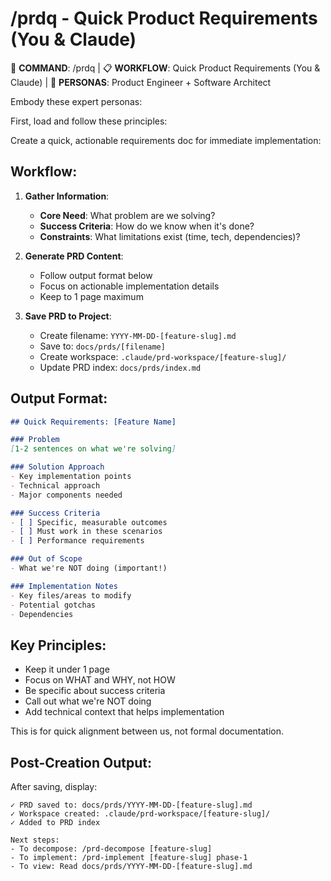 # /prdq - Quick Product Requirements (You & Claude)

🎯 **COMMAND**: /prdq | 📋 **WORKFLOW**: Quick Product Requirements (You & Claude) | 👤 **PERSONAS**: Product Engineer + Software Architect

Embody these expert personas:
<!-- INCLUDE: system/personas.md#PRODUCT_ENGINEER -->
<!-- INCLUDE: system/personas.md#SOFTWARE_ARCHITECT -->

First, load and follow these principles:
<!-- INCLUDE: system/principles.md#CORE_PRINCIPLES -->

Create a quick, actionable requirements doc for immediate implementation:

## Workflow:

1. **Gather Information**:
   - **Core Need**: What problem are we solving?
   - **Success Criteria**: How do we know when it's done?
   - **Constraints**: What limitations exist (time, tech, dependencies)?

2. **Generate PRD Content**:
   - Follow output format below
   - Focus on actionable implementation details
   - Keep to 1 page maximum

3. **Save PRD to Project**:
   - Create filename: `YYYY-MM-DD-[feature-slug].md`
   - Save to: `docs/prds/[filename]`
   - Create workspace: `.claude/prd-workspace/[feature-slug]/`
   - Update PRD index: `docs/prds/index.md`

## Output Format:
```markdown
## Quick Requirements: [Feature Name]

### Problem
[1-2 sentences on what we're solving]

### Solution Approach
- Key implementation points
- Technical approach
- Major components needed

### Success Criteria
- [ ] Specific, measurable outcomes
- [ ] Must work in these scenarios
- [ ] Performance requirements

### Out of Scope
- What we're NOT doing (important!)

### Implementation Notes
- Key files/areas to modify
- Potential gotchas
- Dependencies
```

## Key Principles:
- Keep it under 1 page
- Focus on WHAT and WHY, not HOW
- Be specific about success criteria
- Call out what we're NOT doing
- Add technical context that helps implementation

This is for quick alignment between us, not formal documentation.

## Post-Creation Output:
After saving, display:
```
✓ PRD saved to: docs/prds/YYYY-MM-DD-[feature-slug].md
✓ Workspace created: .claude/prd-workspace/[feature-slug]/
✓ Added to PRD index

Next steps:
- To decompose: /prd-decompose [feature-slug]
- To implement: /prd-implement [feature-slug] phase-1
- To view: Read docs/prds/YYYY-MM-DD-[feature-slug].md
```